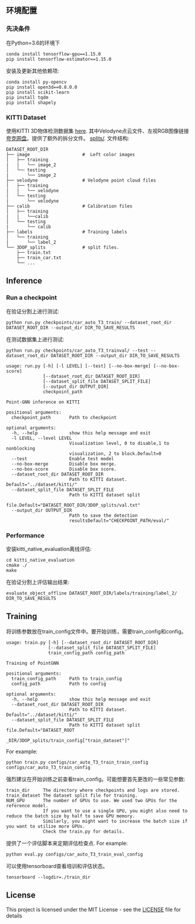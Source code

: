 ## 环境配置

### 先决条件
在Python=3.6的环境下
```
conda install tensorflow-gpu==1.15.0
pip install tensorflow-estimator==1.15.0
```

安装及更新其他依赖项: 
```
conda install py-opencv
pip install open3d==0.8.0.0
pip install scikit-learn
pip install tqdm
pip install shapely
```

### KITTI Dataset

使用KITTI 3D物体检测数据集 [here](https://blog.csdn.net/qq_16137569/article/details/118873033). 其中Velodyne点云文件、左视RGB图像链接[夸克网盘](https://pan.quark.cn/s/9f59ca7b5628)。提供了额外的拆分文件。 [splits/](splits). 文件结构:

    DATASET_ROOT_DIR
    ├── image                    #  Left color images
    │   ├── training
    |   |   └── image_2            
    │   └── testing
    |       └── image_2 
    ├── velodyne                 # Velodyne point cloud files
    │   ├── training
    |   |   └── velodyne            
    │   └── testing
    |       └── velodyne 
    ├── calib                    # Calibration files
    │   ├── training
    |   |   └──calib            
    │   └── testing
    |       └── calib 
    ├── labels                   # Training labels
    │   └── training
    |       └── label_2
    └── 3DOP_splits              # split files.
        ├── train.txt
        ├── train_car.txt
        └── ...


## Inference
### Run a checkpoint
在验证分割上进行测试:
```
python run.py checkpoints/car_auto_T3_train/ --dataset_root_dir DATASET_ROOT_DIR --output_dir DIR_TO_SAVE_RESULTS
```
在测试数据集上进行测试:
```
python run.py checkpoints/car_auto_T3_trainval/ --test --dataset_root_dir DATASET_ROOT_DIR --output_dir DIR_TO_SAVE_RESULTS
```

```
usage: run.py [-h] [-l LEVEL] [--test] [--no-box-merge] [--no-box-score]
              [--dataset_root_dir DATASET_ROOT_DIR]
              [--dataset_split_file DATASET_SPLIT_FILE]
              [--output_dir OUTPUT_DIR]
              checkpoint_path

Point-GNN inference on KITTI

positional arguments:
  checkpoint_path       Path to checkpoint

optional arguments:
  -h, --help            show this help message and exit
  -l LEVEL, --level LEVEL
                        Visualization level, 0 to disable,1 to nonblocking
                        visualization, 2 to block.Default=0
  --test                Enable test model
  --no-box-merge        Disable box merge.
  --no-box-score        Disable box score.
  --dataset_root_dir DATASET_ROOT_DIR
                        Path to KITTI dataset. Default="../dataset/kitti/"
  --dataset_split_file DATASET_SPLIT_FILE
                        Path to KITTI dataset split
                        file.Default="DATASET_ROOT_DIR/3DOP_splits/val.txt"
  --output_dir OUTPUT_DIR
                        Path to save the detection
                        resultsDefault="CHECKPOINT_PATH/eval/"
```
### Performance
安装kitti_native_evaluation离线评估:
```
cd kitti_native_evaluation
cmake ./
make
```
在验证分割上评估输出结果:
```
evaluate_object_offline DATASET_ROOT_DIR/labels/training/label_2/ DIR_TO_SAVE_RESULTS
```

## Training
将训练参数放在train_config文件中。要开始训练，需要train_config和config。
```
usage: train.py [-h] [--dataset_root_dir DATASET_ROOT_DIR]
                [--dataset_split_file DATASET_SPLIT_FILE]
                train_config_path config_path

Training of PointGNN

positional arguments:
  train_config_path     Path to train_config
  config_path           Path to config

optional arguments:
  -h, --help            show this help message and exit
  --dataset_root_dir DATASET_ROOT_DIR
                        Path to KITTI dataset. Default="../dataset/kitti/"
  --dataset_split_file DATASET_SPLIT_FILE
                        Path to KITTI dataset split file.Default="DATASET_ROOT
                        _DIR/3DOP_splits/train_config["train_dataset"]"
```
For example:
```
python train.py configs/car_auto_T3_train_train_config configs/car_auto_T3_train_config
```
强烈建议在开始训练之前查看train_config。可能想要首先更改的一些常见参数:
```
train_dir     The directory where checkpoints and logs are stored.
train_dataset The dataset split file for training. 
NUM_GPU       The number of GPUs to use. We used two GPUs for the reference model. 
              If you want to use a single GPU, you might also need to reduce the batch size by half to save GPU memory.
              Similarly, you might want to increase the batch size if you want to utilize more GPUs. 
              Check the train.py for details.               
```
提供了一个评估脚本来定期评估检查点. For example:
```
python eval.py configs/car_auto_T3_train_eval_config 
```
可以使用tensorboard查看培训和评估状态。
```
tensorboard --logdir=./train_dir
```

## License

This project is licensed under the MIT License - see the [LICENSE](LICENSE) file for details


